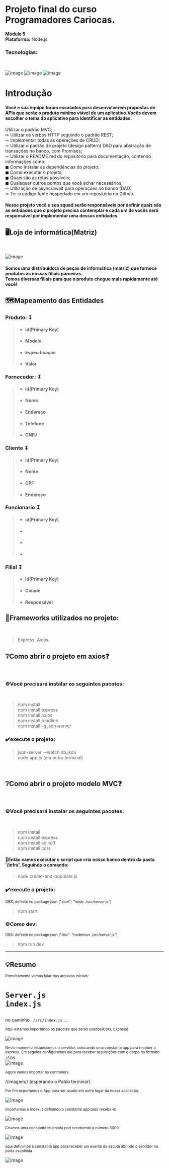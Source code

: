 # Projeto final do curso Programadores Cariocas.<br> 
**Módulo 5**<br> 
**Plataforma:** Node.js<br>
<h3>Tecnologias:</h3><br> 

![image](https://user-images.githubusercontent.com/56053290/218258400-46b576f3-03c0-4557-b984-189c104e5a51.png)
![image](https://user-images.githubusercontent.com/56053290/218258497-d0ddc8bf-a8dc-45b2-aba5-4614700e73d5.png)
![image](https://user-images.githubusercontent.com/56053290/218259194-0cbc46a8-6150-4eb7-8cfb-14846262a0c3.png)

<h1>Introdução</h1>

<h4>Você e sua equipe foram escalados para desenvolverem
propostas de APIs que serão o produto mínimo viável de um
aplicativo.Vocês devem escolher o tema do aplicativo para
identificar as entidades.</h4>

Utilizar o padrão MVC;<br>
⇨ Utilizar os verbos HTTP seguindo o padrão REST;<br>
⇨ Implementar todas as operações de CRUD;<br>
⇨ Utilizar o padrão de projeto (design pattern) DAO para abstração de transações no banco, com Promises;<br>
⇨ Utilizar o README.md do repositório para documentação, contendo informações como:<br>
◼ Como instalar as dependências do projeto;<br>
◼ Como executar o projeto;<br>
◼ Quais são as rotas possíveis;<br>
◼ Quaisquer outros pontos que você achar necessários;<br>
⇨ Utilização de async/await para operações no banco (DAO)<br>
⇨ Ter o código fonte hospedado em um repositório no Github.<br>

<h4>Nesse projeto você e sua squad serão responsáveis por
definir quais são as entidades que o projeto precisa
contemplar e cada um de vocês será responsável por
implementar uma dessas entidades.</h4>

<h2>🖥️Loja de informática(Matriz)</h2><br>

![image](https://user-images.githubusercontent.com/56053290/219756907-f034018d-db62-43f1-be71-bd59446486f6.png)

<h4>Somos uma distribuidora de peças de informática (matriz) que fornece produtos às nossas filiais parceiras.<br> 
Temos diversas filiais para que o produto chegue mais rapidamente até você!</h4>

<h2>🗺️Mapeamento das Entidades</h2>
<h3>Produto: ↧</h3>

>- <h4>id(Primary Key)</h4>
>- <h4>Modelo</h4>
>- <h4>Especificação</h4>
>- <h4>Valor</h4>



<h3>Fornecedor: ↧</h3>

>- <h4>id(Primary Key)</h4>
>- <h4>Nome</h4>
>- <h4>Endereço</h4>
>- <h4>Telefone</h4>
>- <h4>CNPJ</h4>

<h3>Cliente ↧</h3>

>- <h4>id(Primary Key)</h4>
>- <h4>Nome</h4>
>- <h4>CPF</h4>
>- <h4>Endereço</h4>

<h3>Funcionario ↧</h3>

>- <h4>id(Primary Key)</h4>
>- <h4></h4>
>- <h4></h4>
>- <h4></h4>

<h3>Filial ↧</h3>

>- <h4>id(Primary Key)</h4>
>- <h4>Cidade</h4>
>- <h4>Responsável</h4>



<h2>🚀Frameworks utilizados no projeto:</h2><br>

>Express, Axios.

<h2>❔Como abrir o projeto em axios❓</h2><br>
<h3>⚙️Você precisará instalar os seguintes pacotes:</h3><br>
 
>npm install<br>
>npm install express<br>
>npm install axios<br>
>npm install readline<br>
>npm install -g json-server

<h3>✔️execute o projeto:</h3>

>json-server --watch db.json<br>
>node app.js (em outro terminal)
<br>
 
 <h2>❔Como abrir o projeto modelo MVC❓</h2><br>
<h3>⚙️Você precisará instalar os seguintes pacotes:</h3><br>

>npm install<br>
>npm install express<br>
>npm install sqlite3<br>
>npm install cors

<h4>🎲Então vamos executar o script que cria nosso banco dentro da pasta '/infra', Seguindo o comando:</h4>

>node create-and-populate.js

 <h3>✔️execute o projeto:</h3>
 
 <sup>OBS: definito no package.json ("start": "node ./src/server.js")<sup>
 
>npm start
 
<h3>⚙️Como dev:</h3>
 
<sup>OBS: definito no package.json ("dev": "nodemon ./src/server.js")<sup>
 
>npm run dev

 
 
<hr>
 
<h2>💡Resumo</h2>
 
 <sub>Primeiramente vamos falar dos arquivos iniciais: </sub>
<h1>
 
 ```
 Server.js
 index.js
 ```
 </h1>
 
 no caminho `./src/index.js` ... 
 
 <sup>Aqui estamos importando os pacotes que serão usados(Cors, Express)</sup>
 
![image](https://user-images.githubusercontent.com/56053290/220695637-e7b2d840-c630-45a1-b6c9-a39985e427e1.png)

 <sup>Neste momento instanciamos o servidor, colocando uma constante app para receber o express.</sup>
 <sup>Em seguida configuramos ele para receber requisições com o corpo no formato JSON.</sup><br>
![image](https://user-images.githubusercontent.com/56053290/220696194-83514823-f6c8-44e1-bdec-26aa9051a54b.png)

 
  <sup>Agora vamos importar os controllers.</sup>

 //imagem// (esperando o Pablo terminar)

 <sub>Por fim exportamos o App para ser usado em outro lugar da nossa aplicação.</sub>
 
 ![image](https://user-images.githubusercontent.com/56053290/220710428-0d01e0e3-2aec-448a-ba07-c6597db5f9e9.png)
 
 <sub>importamos o index.js definindo a constante app para recebe-lo</sub>
 
![image](https://user-images.githubusercontent.com/56053290/220710581-7db6eab4-6127-4345-8e08-b0cb70c52667.png)
 
 <sub>Criamos uma constante chamada port recebendo o número 3000.</sub>
 
 ![image](https://user-images.githubusercontent.com/56053290/220710752-d3202c8d-e9cf-4b84-852d-82674f0ac0df.png)
 
 <sub>aqui definimos a constante app para receber um evento de escuta abrindo o servidor na porta escolhida</sub>
 
![image](https://user-images.githubusercontent.com/56053290/220711042-9fc012ba-ea82-470b-a0e7-a5b1cdc16e0d.png)
